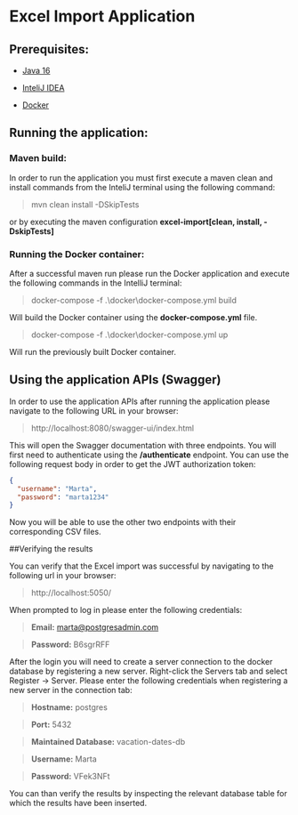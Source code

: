# Excel Import Application

## Prerequisites:
* [Java 16](https://www.oracle.com/java/technologies/javase/jdk16-archive-downloads.html)

* [InteliJ IDEA](https://www.jetbrains.com/idea/download/)

* [Docker](https://www.docker.com/products/docker-desktop/)

## Running the application:

### Maven build:

In order to run the application you must first execute a maven clean and install commands from the InteliJ terminal
using the following command:

>mvn clean install -DSkipTests

or by executing the maven configuration **excel-import[clean, install, -DskipTests]**

### Running the Docker container:

After a successful maven run please run the Docker application and execute the following commands in the IntelliJ
terminal:

>docker-compose -f .\docker\docker-compose.yml build

Will build the Docker container using the **docker-compose.yml** file.

>docker-compose -f .\docker\docker-compose.yml up

Will run the previously built Docker container.

## Using the application APIs (Swagger)

In order to use the application APIs after running the application please navigate to the following URL in your browser:

>http://localhost:8080/swagger-ui/index.html

This will open the Swagger documentation with three endpoints. You will first need to authenticate using the **/authenticate**
endpoint. You can use the following request body in order to get the JWT authorization token:

```json
{
  "username": "Marta",
  "password": "marta1234"
}
```

Now you will be able to use the other two endpoints with their corresponding CSV files.

##Verifying the results

You can verify that the Excel import was successful by navigating to the following url in your browser:

>http://localhost:5050/

When prompted to log in please enter the following credentials:

>**Email:** marta@postgresadmin.com

>**Password:** B6sgrRFF

After the login you will need to create a server connection to the docker database by registering a new server.
Right-click the Servers tab and select Register -> Server. 
Please enter the following credentials when registering a new server in the connection tab:

>**Hostname:** postgres

>**Port:** 5432

>**Maintained Database:** vacation-dates-db

>**Username:** Marta

>**Password:** VFek3NFt

You can than verify the results by inspecting the relevant database table for which the results have been inserted.



